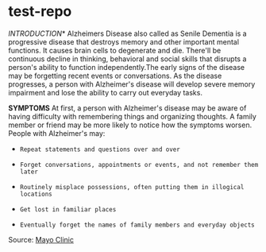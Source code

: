 # test-repo

*INTRODUCTION**
Alzheimers Disease also called as Senile Dementia is a progressive disease that destroys memory and other important mental functions. It causes brain cells to degenerate and die. 
There'll be continuous decline in thinking, behavioral and social skills that disrupts a person's ability to function independently.The early signs of the disease may be forgetting recent events or conversations. As the disease progresses, a person with Alzheimer's disease will develop severe memory impairment and lose the ability to carry out everyday tasks.

**SYMPTOMS**
At first, a person with Alzheimer's disease may be aware of having difficulty with remembering things and organizing thoughts. A family member or friend may be more likely to notice how the symptoms worsen.
People with Alzheimer's may:

*     Repeat statements and questions over and over
*     Forget conversations, appointments or events, and not remember them later
*     Routinely misplace possessions, often putting them in illogical locations
*     Get lost in familiar places
*     Eventually forget the names of family members and everyday objects

Source: [Mayo Clinic](https://www.mayoclinic.org/diseases-conditions/alzheimers-disease/symptoms-causes/syc-20350447)

 
